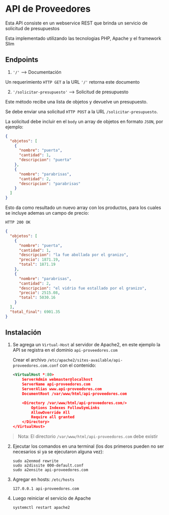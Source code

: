 # API de Proveedores

Esta API consiste en un webservice REST que brinda un servicio de solicitud de presupuestos

Esta implementado utilizando las tecnologias PHP, Apache y el framework Slim

## Endpoints

1. `'/'` --> Documentación

  Un requerimiento `HTTP GET` a la URL `'/'` retorna este documento

2.  `'/solicitar-presupuesto'` --> Solicitud de presupuesto

  Este método recibe una lista de objetos y devuelve un presupuesto.

  Se debe enviar una solicitud `HTTP POST` a la URL `/solicitar-presupuesto`.

  La solicitud debe incluir en el `body` un array de objetos en formato `JSON`, por ejemplo:

```JSON
{
  "objetos": [
    {
      "nombre": "puerta",
      "cantidad": 1,
      "descripcion": "puerta"
    },
    {
      "nombre": "parabrisas",
      "cantidad": 2,
      "descripcion": "parabrisas"
    }
  ]
}
```

  Esto da como resultado un nuevo array con los productos, para los cuales se incluye ademas un campo de precio:

    HTTP 200 OK

```JSON
{
  "objetos": [
    {
      "nombre": "puerta",
      "cantidad": 1,
      "descripcion": "la fue abollada por el granizo",
      "precio": 1871.19,
      "total": 1871.19
    },
    {
      "nombre": "parabrisas",
      "cantidad": 2,
      "descripcion": "el vidrio fue estallado por el granizo",
      "precio": 2515.08,
      "total": 5030.16
    }
  ],
  "total_final": 6901.35
}
```

## Instalación

1. Se agrega un `Virtual-Host` al servidor de Apache2, en este ejemplo la API se registra en el dominio `api-proveedores.com`

	Crear el archivo `/etc/apache2/sites-available/api-proveedores.com.conf` con el contenido:

	```xml
	<VirtualHost *:80>
		ServerAdmin webmaster@localhost
	    ServerName api-proveedores.com
	    ServerAlias www.api-proveedores.com
	    DocumentRoot /var/www/html/api-proveedores.com

	    <Directory /var/www/html/api-proveedores.com/>
		    Options Indexes FollowSymLinks
		    AllowOverride All
		    Require all granted
	    </Directory>
	</VirtualHost>
	```

  >Nota: El directorio `/var/www/html/api-proveedores.com` debe existir

2. Ejecutar los comandos en una terminal (los dos primeros pueden no ser necesarios si ya se ejecutaron alguna vez):

	```
	sudo a2enmod rewrite
	sudo a2dissite 000-default.conf
	sudo a2ensite api-proveedores.com
	```

3. Agregar en hosts: `/etc/hosts`

	```
	127.0.0.1 api-proveedores.com
	```

4. Luego reiniciar el servicio de Apache

	```
	systemctl restart apache2
	```
